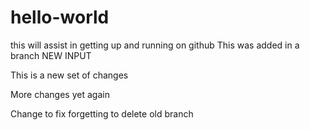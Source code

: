 # hello-world
this will assist in getting up and running on github
This was added in a branch
NEW INPUT

This is a new set of changes

More changes yet again

Change to fix forgetting to delete old branch
